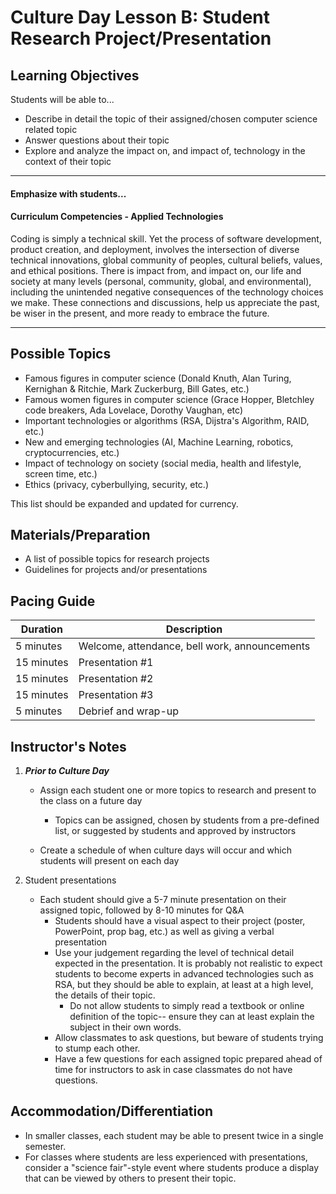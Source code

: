 # Culture Day Lesson B: Student Research Project/Presentation

## Learning Objectives
Students will be able to...
* Describe in detail the topic of their assigned/chosen computer science related topic
* Answer questions about their topic
* Explore and analyze the impact on, and impact of, technology in the context of their topic

---
#### Emphasize with students...

#### Curriculum Competencies - Applied Technologies

Coding is simply a technical skill.   Yet the process of software development, product creation, and deployment, involves the intersection of diverse technical innovations, global community of peoples, cultural beliefs, values, and ethical positions.   There is impact from, and impact on, our life and society at many levels (personal, community, global, and environmental), including the unintended negative consequences of the technology choices we make.  These connections and discussions, help us appreciate the past, be wiser in the present, and more ready to embrace the future.

---


## Possible Topics
* Famous figures in computer science (Donald Knuth, Alan Turing, Kernighan & Ritchie, Mark Zuckerburg, Bill Gates, etc.)
* Famous women figures in computer science (Grace Hopper, Bletchley code breakers, Ada Lovelace, Dorothy Vaughan, etc)
* Important technologies or algorithms (RSA, Dijstra's Algorithm, RAID, etc.)
* New and emerging technologies (AI, Machine Learning, robotics, cryptocurrencies, etc.)
* Impact of technology on society (social media, health and lifestyle, screen time, etc.)
* Ethics (privacy, cyberbullying, security, etc.) 

This list should be expanded and updated for currency.


## Materials/Preparation
* A list of possible topics for research projects
* Guidelines for projects and/or presentations

## Pacing Guide
|Duration | Description|
|--|--|
|5 minutes | Welcome, attendance, bell work, announcements |
|15 minutes | Presentation #1 |
|15 minutes | Presentation #2 |
|15 minutes | Presentation #3 |
|5 minutes | Debrief and wrap-up |

## Instructor's Notes
1. _**Prior to Culture Day**_
    * Assign each student one or more topics to research and present to the class on a future day
        * Topics can be assigned, chosen by students from a pre-defined list, or suggested by students and approved by instructors

    * Create a schedule of when culture days will occur and which students will present on each day

2. Student presentations
    * Each student should give a 5-7 minute presentation on their assigned topic, followed by 8-10 minutes for Q&A
        * Students should have a visual aspect to their project (poster, PowerPoint, prop bag, etc.) as well as giving a verbal presentation
        * Use your judgement regarding the level of technical detail expected in the presentation.  It is probably not realistic to expect students to become experts in advanced technologies such as RSA, but they should be able to explain, at least at a high level, the details of their topic.
            * Do not allow students to simply read a textbook or online definition of the topic-- ensure they can at least explain the subject in their own words.
        * Allow classmates to ask questions, but beware of students trying to stump each other.
        * Have a few questions for each assigned topic prepared ahead of time for instructors to ask in case classmates do not have questions.


## Accommodation/Differentiation
* In smaller classes, each student may be able to present twice in a single semester.
* For classes where students are less experienced with presentations, consider a "science fair"-style event where students produce a display that can be viewed by others to present their topic.
